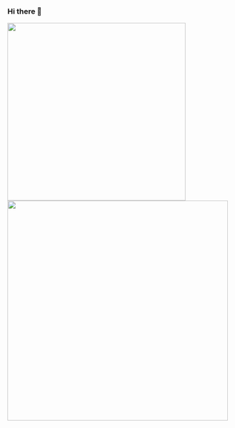 ### Hi there 👋

<img width="400px" align="left" src="https://github-readme-stats.vercel.app/api/top-langs/?username=AlehSouza&hide=html&layout=compact&theme=buefy" />
<img width="495px" align="left" src="https://github-readme-stats.vercel.app/api?username=AlehSouza&theme=buefy"/>

<!--
**AlehSouza/AlehSouza** is a ✨ _special_ ✨ repository because its `README.md` (this file) appears on your GitHub profile.

Here are some ideas to get you started:

- 🔭 I’m currently working on ...
- 🌱 I’m currently learning ...
- 👯 I’m looking to collaborate on ...
- 🤔 I’m looking for help with ...
- 💬 Ask me about ...
- 📫 How to reach me: ...
- 😄 Pronouns: ...
- ⚡ Fun fact: ...
-->
